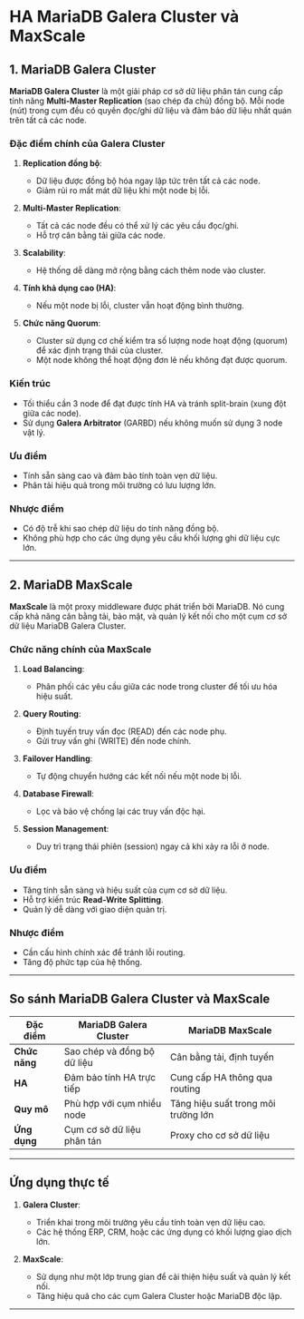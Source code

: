 # HA MariaDB Galera Cluster và MaxScale

## 1. MariaDB Galera Cluster

**MariaDB Galera Cluster** là một giải pháp cơ sở dữ liệu phân tán cung cấp tính năng **Multi-Master Replication** (sao chép đa chủ) đồng bộ. Mỗi node (nút) trong cụm đều có quyền đọc/ghi dữ liệu và đảm bảo dữ liệu nhất quán trên tất cả các node.

### **Đặc điểm chính của Galera Cluster**
1. **Replication đồng bộ**:
   - Dữ liệu được đồng bộ hóa ngay lập tức trên tất cả các node.
   - Giảm rủi ro mất mát dữ liệu khi một node bị lỗi.

2. **Multi-Master Replication**:
   - Tất cả các node đều có thể xử lý các yêu cầu đọc/ghi.
   - Hỗ trợ cân bằng tải giữa các node.

3. **Scalability**:
   - Hệ thống dễ dàng mở rộng bằng cách thêm node vào cluster.

4. **Tính khả dụng cao (HA)**:
   - Nếu một node bị lỗi, cluster vẫn hoạt động bình thường.

5. **Chức năng Quorum**:
   - Cluster sử dụng cơ chế kiểm tra số lượng node hoạt động (quorum) để xác định trạng thái của cluster.
   - Một node không thể hoạt động đơn lẻ nếu không đạt được quorum.

### **Kiến trúc**
- Tối thiểu cần 3 node để đạt được tính HA và tránh split-brain (xung đột giữa các node).
- Sử dụng **Galera Arbitrator** (GARBD) nếu không muốn sử dụng 3 node vật lý.

### **Ưu điểm**
- Tính sẵn sàng cao và đảm bảo tính toàn vẹn dữ liệu.
- Phân tải hiệu quả trong môi trường có lưu lượng lớn.

### **Nhược điểm**
- Có độ trễ khi sao chép dữ liệu do tính năng đồng bộ.
- Không phù hợp cho các ứng dụng yêu cầu khối lượng ghi dữ liệu cực lớn.

---

## 2. MariaDB MaxScale

**MaxScale** là một proxy middleware được phát triển bởi MariaDB. Nó cung cấp khả năng cân bằng tải, bảo mật, và quản lý kết nối cho một cụm cơ sở dữ liệu MariaDB Galera Cluster.

### **Chức năng chính của MaxScale**
1. **Load Balancing**:
   - Phân phối các yêu cầu giữa các node trong cluster để tối ưu hóa hiệu suất.

2. **Query Routing**:
   - Định tuyến truy vấn đọc (READ) đến các node phụ.
   - Gửi truy vấn ghi (WRITE) đến node chính.

3. **Failover Handling**:
   - Tự động chuyển hướng các kết nối nếu một node bị lỗi.

4. **Database Firewall**:
   - Lọc và bảo vệ chống lại các truy vấn độc hại.

5. **Session Management**:
   - Duy trì trạng thái phiên (session) ngay cả khi xảy ra lỗi ở node.

### **Ưu điểm**
- Tăng tính sẵn sàng và hiệu suất của cụm cơ sở dữ liệu.
- Hỗ trợ kiến trúc **Read-Write Splitting**.
- Quản lý dễ dàng với giao diện quản trị.

### **Nhược điểm**
- Cần cấu hình chính xác để tránh lỗi routing.
- Tăng độ phức tạp của hệ thống.

---

## So sánh MariaDB Galera Cluster và MaxScale

| Đặc điểm         | MariaDB Galera Cluster       | MariaDB MaxScale            |
|------------------|------------------------------|-----------------------------|
| **Chức năng**    | Sao chép và đồng bộ dữ liệu | Cân bằng tải, định tuyến    |
| **HA**           | Đảm bảo tính HA trực tiếp   | Cung cấp HA thông qua routing |
| **Quy mô**       | Phù hợp với cụm nhiều node  | Tăng hiệu suất trong môi trường lớn |
| **Ứng dụng**     | Cụm cơ sở dữ liệu phân tán  | Proxy cho cơ sở dữ liệu     |

---

## Ứng dụng thực tế

1. **Galera Cluster**:
   - Triển khai trong môi trường yêu cầu tính toàn vẹn dữ liệu cao.
   - Các hệ thống ERP, CRM, hoặc các ứng dụng có khối lượng giao dịch lớn.

2. **MaxScale**:
   - Sử dụng như một lớp trung gian để cải thiện hiệu suất và quản lý kết nối.
   - Tăng hiệu quả cho các cụm Galera Cluster hoặc MariaDB độc lập.

---
